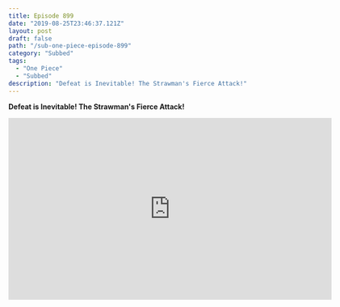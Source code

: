 ```yaml
---
title: Episode 899
date: "2019-08-25T23:46:37.121Z"
layout: post
draft: false
path: "/sub-one-piece-episode-899"
category: "Subbed"
tags:
  - "One Piece"
  - "Subbed"
description: "Defeat is Inevitable! The Strawman's Fierce Attack!"
---
```

**Defeat is Inevitable! The Strawman's Fierce Attack!**

<iframe width="640" height="360" src="https://www.rapidvideo.com/e/G6CC5Q5XQ4" frameborder="0" marginwidth=0 marginheight=0 scrolling=no allowfullscreen></iframe>